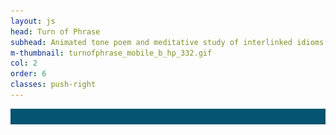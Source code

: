```yaml
---
layout: js
head: Turn of Phrase
subhead: Animated tone poem and meditative study of interlinked idioms. <br><br>2017  -  digital installation
m-thumbnail: turnofphrase_mobile_b_hp_332.gif
col: 2
order: 6
classes: push-right
---
```

<div id="phrase-container-box">
	<div id="phrase-container" onclick="let path='/turnofphrase';if(!location.href.includes(path)){location.href=path;}">
		<div id="phrasebox" class="phrase"></div>
		<div id="phrase-animate" class="phrase"></div>
		<img src="other/turnofphrase/svg/of-1.svg" style="visibility:hidden" />
	</div>
</div>
<script src="other/turnofphrase/js/tug-of-war.js"></script>
<style>
	#phrase-container {
		cursor: pointer;
		position: relative;
		display: inline-block;
		background-color: #055470;
	}
	#phrasebox {
	}
	#phrase-animate {
	}
	.phrase {
		background: url(other/turnofphrase/svg/of-1.svg);
		background-size: contain;
		background-repeat: no-repeat;
		background-position: left center;
		position: absolute;
		left: 0;
		top: 0;
		width: 100%;
		height: 100%;
	}
</style>
